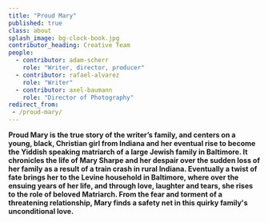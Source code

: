 ```yaml
---
title: "Proud Mary"
published: true
class: about
splash_image: bg-clock-book.jpg
contributor_heading: Creative Team
people:
  - contributor: adam-scherr
    role: "Writer, director, producer"
  - contributor: rafael-alvarez
    role: "Writer"
  - contributor: axel-baumann
    role: "Director of Photography"
redirect_from:
 - /proud-mary/
---
```

**Proud Mary is the true story of the writer’s family, and centers on a young, black, Christian girl from Indiana and her eventual rise to become the Yiddish speaking matriarch of a large Jewish family in Baltimore. It chronicles the life of Mary Sharpe and her despair over the sudden loss of her family as a result of a train crash in rural Indiana. Eventually a twist of fate brings her to the Levine household in Baltimore, where over the ensuing years of her life, and through love, laughter and tears, she rises to the role of beloved Matriarch. From the fear and torment of a threatening relationship, Mary finds a safety net in this quirky family's unconditional love.**